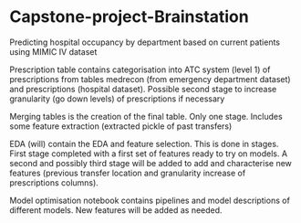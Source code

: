 # Capstone-project-Brainstation

Predicting hospital occupancy by department based on current patients using MIMIC IV dataset

Prescription table contains categorisation into ATC system (level 1) of prescriptions from tables medrecon (from emergency department dataset) and prescriptions (hospital dataset). Possible second stage to increase granularity (go down levels) of prescriptions if necessary

Merging tables is the creation of the final table. Only one stage. Includes some feature extraction (extracted pickle of past transfers)

EDA (will) contain the EDA and feature selection. This is done in stages. First stage completed with a first set of features ready to try on models. A second and possibly third stage will be added to add and characterise new features (previous transfer location and granularity increase of prescriptions columns).

Model optimisation notebook contains pipelines and model descriptions of different models. New features will be added as needed.

